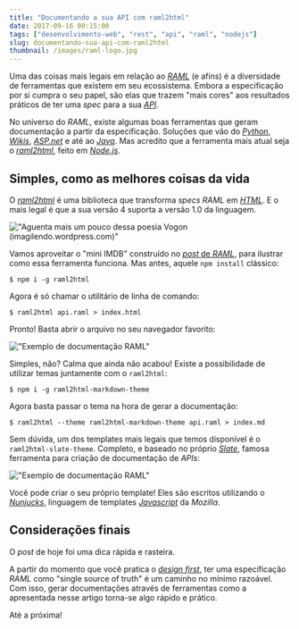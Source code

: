 ```yaml
---
title: "Documentando a sua API com raml2html"
date: 2017-09-16 00:15:00
tags: ["desenvolvimento-web", "rest", "api", "raml", "nodejs"]
slug: documentando-sua-api-com-raml2html
thumbnail: /images/raml-logo.jpg
---
```


Uma das coisas mais legais em relação ao [_RAML_](/tag/raml.html "Leia mais sobre RAML")
(e afins) é a diversidade de ferramentas que existem em seu ecossistema.
Embora a especificação por si cumpra o seu papel, são elas que trazem
"mais cores" aos resultados práticos de ter uma _spec_ para a sua [_API_](/tag/api.html "Leia mais sobre API").

No universo do _RAML_, existe algumas boas ferramentas que geram documentação a partir da especificação.
Soluções que vão do [_Python_](https://github.com/spotify/ramlfications "Conheça o Ramlfications"),
[_Wikis_](https://github.com/jhitchcock/raml2wiki "Conheça o raml2wiki"),
[_ASP.net_](https://github.com/QuickenLoans/RAMLsharp "Leia mais sobre o RAMLsharp") e até ao
[_Java_](https://github.com/isaacloud/sdk-gen "Gere SDKs usando RAML"). Mas acredito
que a ferramenta mais atual seja o
[_raml2html_](https://github.com/raml2html/raml2html " RAML to HTML documentation generator"),
feito em [_Node.js_](/tag/nodejs.html "Leia mais sobre Node.js").

## Simples, como as melhores coisas da vida

O [_raml2html_](https://github.com/raml2html/raml2html "RAML to HTML documentation generator")
é uma biblioteca que transforma _specs_ _RAML_ em [_HTML_](/tag/html.html "Leia mais sobre HTML").
E o mais legal é que a sua versão 4 suporta a versão 1.0 da linguagem.

!["Aguenta mais um pouco dessa poesia Vogon (imagilendo.wordpress.com)"](/images/poesia-vogon.jpg "Aguenta mais um pouco dessa poesia Vogon (imagilendo.wordpress.com)")

Vamos aproveitar o "mini IMDB" construído no
[_post_ de _RAML_](/2017/01/31/ramilificando-as-suas-apis.html "Ramilificando as suas APIs"), para
ilustrar como essa ferramenta funciona. Mas antes, aquele `npm install` clássico:

```text
$ npm i -g raml2html
```

Agora é só chamar o utilitário de linha de comando:

```text
$ raml2html api.raml > index.html
```

Pronto! Basta abrir o arquivo no seu navegador favorito:

!["Exemplo de documentação RAML"](/images/raml2html-example.png "Exemplo de documentação RAML")

Simples, não? Calma que ainda não acabou! Existe a possibilidade de utilizar temas juntamente com o `raml2html`:

```text
$ npm i -g raml2html-markdown-theme
```

Agora basta passar o tema na hora de gerar a documentação:

```text
$ raml2html --theme raml2html-markdown-theme api.raml > index.md
```

Sem dúvida, um dos templates mais legais que temos disponível é o `raml2html-slate-theme`.
Completo, e baseado no próprio
[_Slate_](https://github.com/lord/slate "Beautiful static documentation for your API"),
famosa ferramenta para criação de documentação de _APIs_:

!["Exemplo de documentação RAML"](/images/raml2html-example-2.png "Exemplo de documentação RAML")

Você pode criar o seu próprio template! Eles são escritos utilizando o
[_Nunjucks_](https://mozilla.github.io/nunjucks/ " A rich and powerful templating language for JavaScript."),
linguagem de templates [_Javascript_](/tag/javascript.html "Leia mais sobre Javascript") da _Mozilla_.

## Considerações finais

O _post_ de hoje foi uma dica rápida e rasteira.

A partir do momento que você pratica o
[_design first_](https://swaggerhub.com/blog/api-design/design-first-or-code-first-api-development/ "Design First or Code First: What’s the Best Approach to API Development?"),
ter uma especificação _RAML_ como "single source of truth" é um caminho no mínimo razoável.
Com isso, gerar documentações através de ferramentas como a apresentada nesse artigo torna-se
algo rápido e prático.

Até a próxima!
